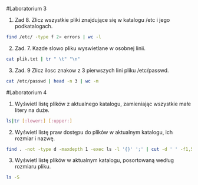 #Laboratorium 3

1. Zad 8. Zlicz wszystkie pliki znajdujące się w katalogu /etc i jego podkatalogach.
```sh
find /etc/ -type f 2> errors | wc -l
```

2. Zad. 7. Kazde slowo pliku wyswietlane w osobnej linii.
```sh
cat plik.txt | tr " \t" "\n"
```                                              
3. Zad. 9 Zlicz ilosc znakow z 3 pierwszych lini pliku /etc/passwd.
```sh
cat /etc/passwd | head -n 3 | wc -m
```

#Laboratorium 4

1. Wyświetl listę plików z aktualnego katalogu, zamieniając wszystkie małe litery na duże.
```sh
ls|tr [:lower:] [:upper:]
```
2. Wyświetl listę praw dostępu do plików w aktualnym katalogu, ich rozmiar i nazwę.
```sh
find . -not -type d -maxdepth 1 -exec ls -l '{}' ';' | cut -d ' ' -f1,5,9
```
3. Wyświetl listę plików w aktualnym katalogu, posortowaną według rozmiaru pliku.
```sh
ls -S
```


